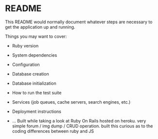 # README

This README would normally document whatever steps are necessary to get the
application up and running.

Things you may want to cover:

* Ruby version

* System dependencies

* Configuration

* Database creation

* Database initialization

* How to run the test suite

* Services (job queues, cache servers, search engines, etc.)

* Deployment instructions

* ...
Built while taking a look at Ruby On Rails hosted on heroku. very simple forum / img dump / CRUD operation. built this curious as to the coding differences between ruby and JS
